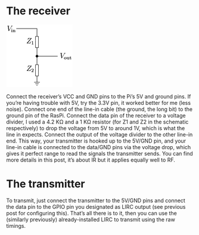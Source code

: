 # The receiver

![The voltage divider schematic](divider.png)

Connect the receiver’s VCC and GND pins to the Pi’s 5V and ground pins. If you’re having trouble with 5V, try the 3.3V pin, it worked better for me (less noise).
Connect one end of the line-in cable (the ground, the long bit) to the ground pin of the RasPi.
Connect the data pin of the receiver to a voltage divider, I used a 4.2 KΩ and a 1 KΩ resistor (for Z1 and Z2 in the schematic respectively) to drop the voltage from 5V to around 1V, which is what the line in expects.
Connect the output of the voltage divider to the other line-in end.
This way, your transmitter is hooked up to the 5V/GND pin, and your line-in cable is connected to the data/GND pins via the voltage drop, which gives it perfect range to read the signals the transmitter sends. You can find more details in this post, it’s about IR but it applies equally well to RF.

# The transmitter

To transmit, just connect the transmitter to the 5V/GND pins and connect the data pin to the GPIO pin you designated as LIRC output (see previous post for configuring this). That’s all there is to it, then you can use the (similarly previously) already-installed LIRC to transmit using the raw timings.

